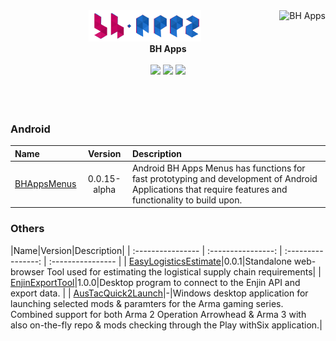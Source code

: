 <div align="right">
<a href="https://github.com/bhapps">
  <img align="right" src="https://github-readme-stats.vercel.app/api?username=bhapps&show_icons=true&line_height=27&count_private=false&title_color=ffffff&text_color=cccccc&icon_color=cccccc&bg_color=c70361&hide=contribs,prs" alt="BH Apps" />
</a>
</div>
<div align="left">
  <div align="center">
    <a href="https://github.com/bhapps/"><img width="180" alt="BH Apps" src="https://github.com/bhapps/bhapps/blob/main/images/bhappslogo.png"></a>
    <br>
    <b>BH Apps</b>
    <br>
    <br>
    <a href="https://www.instagram.com/bhapps/"><img src="https://img.shields.io/static/v1?label=Instagram&message=%20&color=orange&logo=Instagram&flat-square&logoColor=white"></a>
    <a href="https://t.me/bhapps/"><img src="https://img.shields.io/static/v1?label=Telegram&message=%20&color=blue&logo=Telegram&style=flat-square&logoColor=white"></a>
    <a href="mailto:bhapps.developer@gmail.com"><img src="https://img.shields.io/static/v1?label=Email&message=%20&color=red&logo=gmail&style=flat-square&logoColor=white"></a>
<br>
<br>
    <!--<img align="left" src="https://github-readme-stats.vercel.app/api/top-langs/?username=bhapps&layout=compact" alt="BH Apps" />-->
  </div>
</div>
<br>
<br>

### Android
|Name|Version|Description|
| :---------------- | :----------------: | :---------------- |
| [BHAppsMenus](https://github.com/bhapps/BHAppsMenus)|0.0.15-alpha|Android BH Apps Menus has functions for fast prototyping and development of Android Applications that require features and functionality to build upon.|

### Others
|Name|Version|Description|
| :---------------- | :----------------: | :----------------: | :---------------- |
| [EasyLogisticsEstimate](https://github.com/bhapps/EasyLogisticsEstimate)|0.0.1|Standalone web-browser Tool used for estimating the logistical supply chain requirements|
| [EnjinExportTool](https://github.com/AusTac/EnjinExportTool)|1.0.0|Desktop program to connect to the Enjin API and export data. |
| [AusTacQuick2Launch](https://github.com/AusTac/AusTacQuick2Launch)|-|Windows desktop application for launching selected mods & paramters for the Arma gaming series. Combined support for both Arma 2 Operation Arrowhead & Arma 3 with also on-the-fly repo & mods checking through the Play withSix application.|

<!--
<a href="https://github.com/bhapps/"><img align="center" src="https://github-readme-stats.vercel.app/api/pin?username=bhapps&repo=BHAppsMenus" alt="BHAppsMenus" /></a>

- 🔭 I’m currently working on ...
- 🌱 I’m currently learning ...
- 👯 I’m looking to collaborate on ...
- 🤔 I’m looking for help with ...
- 💬 Ask me about ...
- 📫 How to reach me: ...
- 😄 Pronouns: ...
- ⚡ Fun fact: ...
-->